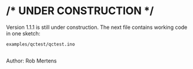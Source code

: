 # /* UNDER CONSTRUCTION */
Version 1.1.1 is still under construction.
The next file contains working code in one sketch:

`examples/qctest/qctest.ino`

##

Author: Rob Mertens
